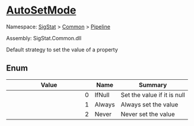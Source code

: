# [AutoSetMode](./AutoSetMode.md)
Namespace: [SigStat]() > [Common](./../README.md) > [Pipeline](./README.md)

Assembly: SigStat.Common.dll


Default strategy to set the value of a property

##	Enum

| Value | Name | Summary | 
| --- | --- | --- | 
|<img width=200/> 0 | IfNull | Set the value if it is null | <br>
|<img width=200/> 1 | Always | Always set the value | <br>
|<img width=200/> 2 | Never | Never set the value | <br>


